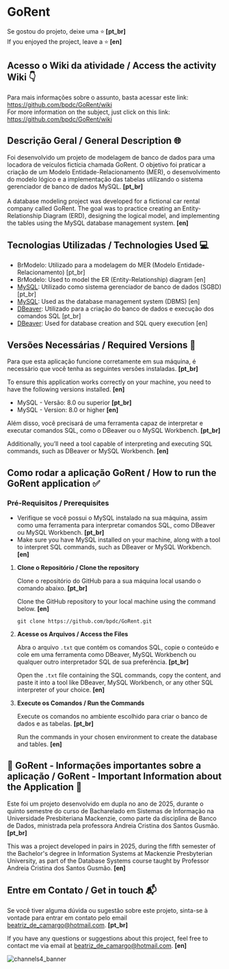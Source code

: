 # GoRent
Se gostou do projeto, deixe uma ⭐️<strong> [pt_br] </strong> <br>
If you enjoyed the project, leave a ⭐️<strong> [en] </strong>

<h2> Acesso o Wiki da atividade / Access the activity Wiki 👇 </h2>

Para mais informações sobre o assunto, basta acessar este link: https://github.com/bpdc/GoRent/wiki <br>
For more information on the subject, just click on this link: https://github.com/bpdc/GoRent/wiki <br>

<h2> Descrição Geral / General Description 🌐 </h2>

Foi desenvolvido um projeto de modelagem de banco de dados para uma locadora de veículos fictícia chamada GoRent. O objetivo foi praticar a criação de um Modelo Entidade-Relacionamento (MER), o desenvolvimento do modelo lógico e a implementação das tabelas utilizando o sistema gerenciador de banco de dados MySQL. <strong> [pt_br] </strong>
<br>
<br>
A database modeling project was developed for a fictional car rental company called GoRent. The goal was to practice creating an Entity-Relationship Diagram (ERD), designing the logical model, and implementing the tables using the MySQL database management system. <strong> [en] </strong>

<h2> Tecnologias Utilizadas / Technologies Used 💻 </h2>

* BrModelo: Utilizado para a modelagem do MER (Modelo Entidade-Relacionamento) [pt_br]
* BrModelo: Used to model the ER (Entity-Relationship) diagram [en] 
* [MySQL](https://dev.mysql.com/doc/): Utilizado como sistema gerenciador de banco de dados (SGBD) [pt_br]
* [MySQL](https://dev.mysql.com/doc/): Used as the database management system (DBMS) [en]   
* [DBeaver](https://dbeaver.io/docs/): Utilizado para a criação do banco de dados e execução dos comandos SQL [pt_br]
* [DBeaver](https://dbeaver.io/docs/): Used for database creation and SQL query execution [en] 

<h2> Versões Necessárias / Required Versions 🔢 </h2>

<p>Para que esta aplicação funcione corretamente em sua máquina, é necessário que você tenha as seguintes versões instaladas. <strong> [pt_br] </strong> <br></p>
<p>To ensure this application works correctly on your machine, you need to have the following versions installed. <strong> [en] </strong></p>

* MySQL - Versão: 8.0 ou superior <strong>[pt_br]</strong>
* MySQL - Version: 8.0 or higher <strong>[en]</strong>

<p>Além disso, você precisará de uma ferramenta capaz de interpretar e executar comandos SQL, como o DBeaver ou o MySQL Workbench. <strong>[pt_br]</strong></p>
<p>Additionally, you’ll need a tool capable of interpreting and executing SQL commands, such as DBeaver or MySQL Workbench. <strong>[en]</strong></p>

<h2> Como rodar a aplicação GoRent / How to run the GoRent application ✅</h2>

### Pré-Requisitos / Prerequisites

* Verifique se você possui o MySQL instalado na sua máquina, assim como uma ferramenta para interpretar comandos SQL, como DBeaver ou MySQL Workbench. <strong>[pt_br]</strong>  
* Make sure you have MySQL installed on your machine, along with a tool to interpret SQL commands, such as DBeaver or MySQL Workbench. <strong>[en]</strong>  

<ol>
    <li><strong>Clone o Repositório / Clone the repository</strong>
        <p>Clone o repositório do GitHub para a sua máquina local usando o comando abaixo. <strong>[pt_br]</strong></p>
        <p>Clone the GitHub repository to your local machine using the command below. <strong>[en]</strong></p>
        <pre><code>git clone https://github.com/bpdc/GoRent.git
</code></pre>
    </li>
    
  <li><strong>Acesse os Arquivos / Access the Files</strong>
        <p>Abra o arquivo <code>.txt</code> que contém os comandos SQL, copie o conteúdo e cole em uma ferramenta como DBeaver, MySQL Workbench ou qualquer outro interpretador SQL de sua preferência. <strong>[pt_br]</strong></p>
        <p>Open the <code>.txt</code> file containing the SQL commands, copy the content, and paste it into a tool like DBeaver, MySQL Workbench, or any other SQL interpreter of your choice. <strong>[en]</strong></p>
    </li>

  <li><strong>Execute os Comandos / Run the Commands</strong>
      <p>Execute os comandos no ambiente escolhido para criar o banco de dados e as tabelas. <strong>[pt_br]</strong></p>
      <p>Run the commands in your chosen environment to create the database and tables. <strong>[en]</strong></p>
    </li>
</ol>

## 📌 GoRent - Informações importantes sobre a aplicação / GoRent - Important Information about the Application 📌

<p>Este foi um projeto desenvolvido em dupla no ano de 2025, durante o quinto semestre do curso de Bacharelado em Sistemas de Informação na Universidade Presbiteriana Mackenzie, como parte da disciplina de Banco de Dados, ministrada pela professora Andreia Cristina dos Santos Gusmão. <strong>[pt_br]</strong></p>
<p>This was a project developed in pairs in 2025, during the fifth semester of the Bachelor's degree in Information Systems at Mackenzie Presbyterian University, as part of the Database Systems course taught by Professor Andreia Cristina dos Santos Gusmão. <strong>[en]</strong></p>

<h2> Entre em Contato / Get in touch 📬 </h2>
<p>Se você tiver alguma dúvida ou sugestão sobre este projeto, sinta-se à vontade para entrar em contato pelo email <a href="mailto:beatriz_de_camargo@hotmail.com">beatriz_de_camargo@hotmail.com</a>. <strong> [pt_br] </strong></p>
<p>If you have any questions or suggestions about this project, feel free to contact me via email at <a href="mailto:beatriz_de_camargo@hotmail.com">beatriz_de_camargo@hotmail.com</a>. <strong> [en] </strong></p>

![channels4_banner](https://github.com/user-attachments/assets/1021f93c-13a9-486a-8c5c-80624679bb57)

